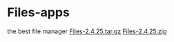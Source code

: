 # Files-apps
the best file manager
[Files-2.4.25.tar.gz](https://github.com/CrayQWDE/Files-apps/files/10608363/Files-2.4.25.tar.gz)
[Files-2.4.25.zip](https://github.com/CrayQWDE/Files-apps/files/10608364/Files-2.4.25.zip)
